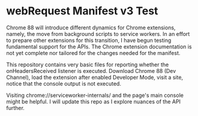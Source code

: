 # webRequest Manifest v3 Test 

Chrome 88 will introduce different dynamics for Chrome extensions, namely, the move from background scripts to service workers.
In an effort to prepare other extensions for this transition, I have begun testing fundamental support for the APIs. The Chrome 
extension documentation is not yet complete nor tailored for the changes needed for the manifest.

This repository contains very basic files for reporting whether the onHeadersReceived listener is executed. Download Chrome 88 (Dev Channel), 
load the extension after enabled Developer Mode, visit a site, notice that the console output is not executed.

Visiting chrome://serviceworker-internals/ and the page's main console might be helpful. I will update this repo as I explore nuances of the API further.
